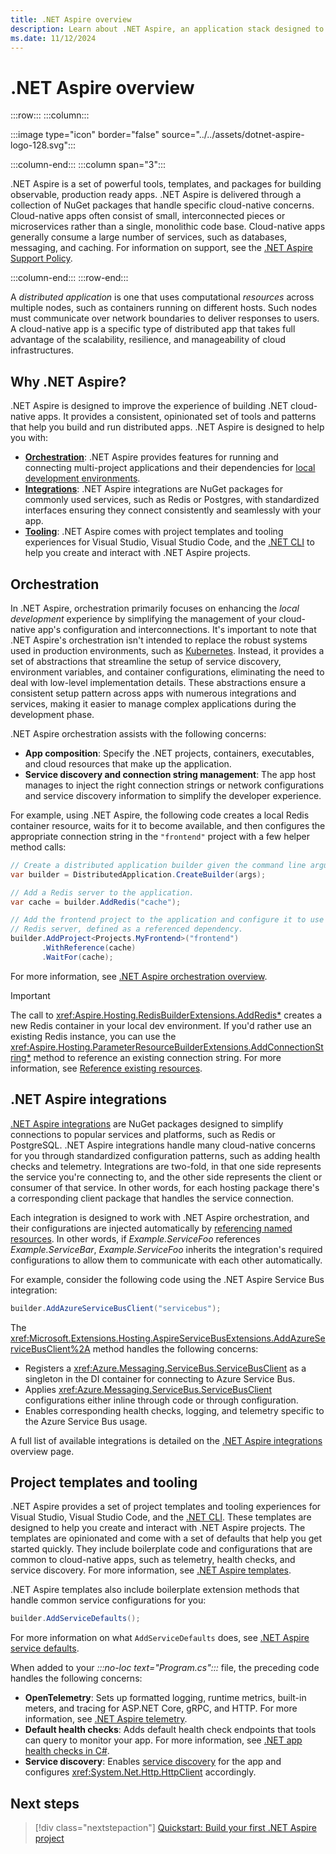 ```yaml
---
title: .NET Aspire overview
description: Learn about .NET Aspire, an application stack designed to improve the experience of building cloud-native applications.
ms.date: 11/12/2024
---
```


# .NET Aspire overview

:::row:::
:::column:::

:::image type="icon" border="false" source="../../assets/dotnet-aspire-logo-128.svg":::

:::column-end:::
:::column span="3":::

.NET Aspire is a set of powerful tools, templates, and packages for building observable, production ready apps.​​ .NET Aspire is delivered through a collection of NuGet packages that handle specific cloud-native concerns. Cloud-native apps often consist of small, interconnected pieces or microservices rather than a single, monolithic code base. Cloud-native apps generally consume a large number of services, such as databases, messaging, and caching. For information on support, see the [.NET Aspire Support Policy](https://dotnet.microsoft.com/platform/support/policy/aspire).

:::column-end:::
:::row-end:::

A _distributed application_ is one that uses computational _resources_ across multiple nodes, such as containers running on different hosts. Such nodes must communicate over network boundaries to deliver responses to users. A cloud-native app is a specific type of distributed app that takes full advantage of the scalability, resilience, and manageability of cloud infrastructures.

## Why .NET Aspire?

.NET Aspire is designed to improve the experience of building .NET cloud-native apps. It provides a consistent, opinionated set of tools and patterns that help you build and run distributed apps. .NET Aspire is designed to help you with:

- [**Orchestration**](#orchestration): .NET Aspire provides features for running and connecting multi-project applications and their dependencies for [local development environments](../fundamentals/networking-overview.md).
- [**Integrations**](#net-aspire-integrations): .NET Aspire integrations are NuGet packages for commonly used services, such as Redis or Postgres, with standardized interfaces ensuring they connect consistently and seamlessly with your app.
- [**Tooling**](#project-templates-and-tooling): .NET Aspire comes with project templates and tooling experiences for Visual Studio, Visual Studio Code, and the [.NET CLI](/dotnet/core/tools/) to help you create and interact with .NET Aspire projects.

## Orchestration

In .NET Aspire, orchestration primarily focuses on enhancing the _local development_ experience by simplifying the management of your cloud-native app's configuration and interconnections. It's important to note that .NET Aspire's orchestration isn't intended to replace the robust systems used in production environments, such as [Kubernetes](../deployment/overview.md#deploy-to-kubernetes). Instead, it provides a set of abstractions that streamline the setup of service discovery, environment variables, and container configurations, eliminating the need to deal with low-level implementation details. These abstractions ensure a consistent setup pattern across apps with numerous integrations and services, making it easier to manage complex applications during the development phase.

.NET Aspire orchestration assists with the following concerns:

- **App composition**: Specify the .NET projects, containers, executables, and cloud resources that make up the application.
- **Service discovery and connection string management**: The app host manages to inject the right connection strings or network configurations and service discovery information to simplify the developer experience.

For example, using .NET Aspire, the following code creates a local Redis container resource, waits for it to become available, and then configures the appropriate connection string in the `"frontend"` project with a few helper method calls:

```csharp
// Create a distributed application builder given the command line arguments.
var builder = DistributedApplication.CreateBuilder(args);

// Add a Redis server to the application.
var cache = builder.AddRedis("cache");

// Add the frontend project to the application and configure it to use the 
// Redis server, defined as a referenced dependency.
builder.AddProject<Projects.MyFrontend>("frontend")
       .WithReference(cache)
       .WaitFor(cache);
```

For more information, see [.NET Aspire orchestration overview](../fundamentals/app-host-overview.md).

> [!IMPORTANT]
> The call to <xref:Aspire.Hosting.RedisBuilderExtensions.AddRedis*> creates a new Redis container in your local dev environment. If you'd rather use an existing Redis instance, you can use the <xref:Aspire.Hosting.ParameterResourceBuilderExtensions.AddConnectionString*> method to reference an existing connection string. For more information, see [Reference existing resources](../fundamentals/app-host-overview.md#reference-existing-resources).

## .NET Aspire integrations

[.NET Aspire integrations](../fundamentals/integrations-overview.md) are NuGet packages designed to simplify connections to popular services and platforms, such as Redis or PostgreSQL. .NET Aspire integrations handle many cloud-native concerns for you through standardized configuration patterns, such as adding health checks and telemetry. Integrations are two-fold, in that one side represents the service you're connecting to, and the other side represents the client or consumer of that service. In other words, for each hosting package there's a corresponding client package that handles the service connection.

Each integration is designed to work with .NET Aspire orchestration, and their configurations are injected automatically by [referencing named resources](../fundamentals/app-host-overview.md#reference-resources). In other words, if _Example.ServiceFoo_ references _Example.ServiceBar_, _Example.ServiceFoo_ inherits the integration's required configurations to allow them to communicate with each other automatically.

For example, consider the following code using the .NET Aspire Service Bus integration:

```csharp
builder.AddAzureServiceBusClient("servicebus");
```

The <xref:Microsoft.Extensions.Hosting.AspireServiceBusExtensions.AddAzureServiceBusClient%2A> method handles the following concerns:

- Registers a <xref:Azure.Messaging.ServiceBus.ServiceBusClient> as a singleton in the DI container for connecting to Azure Service Bus.
- Applies <xref:Azure.Messaging.ServiceBus.ServiceBusClient> configurations either inline through code or through configuration.
- Enables corresponding health checks, logging, and telemetry specific to the Azure Service Bus usage.

A full list of available integrations is detailed on the [.NET Aspire integrations](../fundamentals/integrations-overview.md) overview page.

## Project templates and tooling

.NET Aspire provides a set of project templates and tooling experiences for Visual Studio, Visual Studio Code, and the [.NET CLI](/dotnet/core/tools/). These templates are designed to help you create and interact with .NET Aspire projects. The templates are opinionated and come with a set of defaults that help you get started quickly. They include boilerplate code and configurations that are common to cloud-native apps, such as telemetry, health checks, and service discovery. For more information, see [.NET Aspire templates](../fundamentals/setup-tooling.md#net-aspire-templates).

.NET Aspire templates also include boilerplate extension methods that handle common service configurations for you:

```csharp
builder.AddServiceDefaults();
```

For more information on what `AddServiceDefaults` does, see [.NET Aspire service defaults](../fundamentals/service-defaults.md).

When added to your _:::no-loc text="Program.cs":::_ file, the preceding code handles the following concerns:

- **OpenTelemetry**: Sets up formatted logging, runtime metrics, built-in meters, and tracing for ASP.NET Core, gRPC, and HTTP. For more information, see [.NET Aspire telemetry](../fundamentals/telemetry.md).
- **Default health checks**: Adds default health check endpoints that tools can query to monitor your app. For more information, see [.NET app health checks in C#](/dotnet/core/diagnostics/diagnostic-health-checks).
- **Service discovery**: Enables [service discovery](../service-discovery/overview.md) for the app and configures <xref:System.Net.Http.HttpClient> accordingly.

## Next steps

> [!div class="nextstepaction"]
> [Quickstart: Build your first .NET Aspire project](build-your-first-aspire-app.md)
